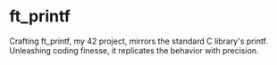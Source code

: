 # ft_printf
Crafting ft_printf, my 42 project, mirrors the standard C library's printf. Unleashing coding finesse, it replicates the behavior with precision.
